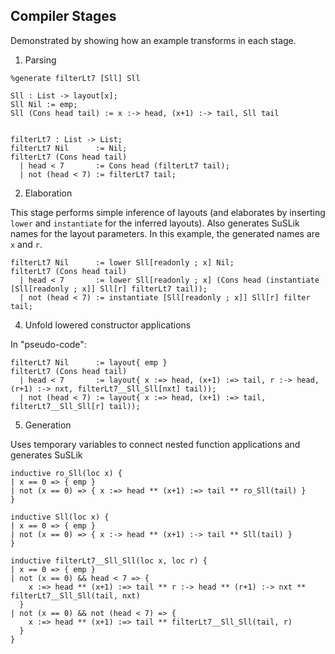 Compiler Stages
---

Demonstrated by showing how an example transforms in each stage.

1. Parsing

```
%generate filterLt7 [Sll] Sll

Sll : List -> layout[x];
Sll Nil := emp;
Sll (Cons head tail) := x :-> head, (x+1) :-> tail, Sll tail


filterLt7 : List -> List;
filterLt7 Nil      := Nil;
filterLt7 (Cons head tail)
  | head < 7       := Cons head (filterLt7 tail);
  | not (head < 7) := filterLt7 tail;
```

2. Elaboration

This stage performs simple inference of layouts (and elaborates by inserting
`lower` and `instantiate` for the inferred layouts). Also generates SuSLik names for
the layout parameters. In this example, the generated names are `x` and `r`.

```
filterLt7 Nil      := lower Sll[readonly ; x] Nil;
filterLt7 (Cons head tail)
  | head < 7       := lower Sll[readonly ; x] (Cons head (instantiate [Sll[readonly ; x]] Sll[r] filterLt7 tail));
  | not (head < 7) := instantiate [Sll[readonly ; x]] Sll[r] filter tail;
```

4. Unfold lowered constructor applications

In "pseudo-code":

```
filterLt7 Nil      := layout{ emp }
filterLt7 (Cons head tail)
  | head < 7       := layout{ x :=> head, (x+1) :=> tail, r :-> head, (r+1) :-> nxt, filterLt7__Sll_Sll[nxt] tail));
  | not (head < 7) := layout{ x :=> head, (x+1) :=> tail, filterLt7__Sll_Sll[r] tail));
```

5. Generation

Uses temporary variables to connect nested function applications and generates SuSLik

```
inductive ro_Sll(loc x) {
| x == 0 => { emp }
| not (x == 0) => { x :=> head ** (x+1) :=> tail ** ro_Sll(tail) }
}

inductive Sll(loc x) {
| x == 0 => { emp }
| not (x == 0) => { x :-> head ** (x+1) :-> tail ** Sll(tail) }
}

inductive filterLt7__Sll_Sll(loc x, loc r) {
| x == 0 => { emp }
| not (x == 0) && head < 7 => {
    x :=> head ** (x+1) :=> tail ** r :-> head ** (r+1) :-> nxt ** filterLt7__Sll_Sll(tail, nxt)
  }
| not (x == 0) && not (head < 7) => {
    x :=> head ** (x+1) :=> tail ** filterLt7__Sll_Sll(tail, r)
  }
}
```


